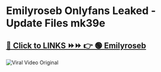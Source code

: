 
 # Emilyroseb Onlyfans Leaked - Update Files mk39e

## <h2><a href="https://clipsfans.com/Emilyroseb&ref=git">🔗 Click to LINKS ⏩⏩ 👉 🟢 Emilyroseb </a></h2>

<a href="https://clipsfans.com/Emilyroseb&ref=git" rel="nofollow" data-target="animated-image.originalLink"><img src="https://i.ibb.co.com/xMMVF88/686577567.gif" alt="Viral Video Original" style="max-width: 100%; display: inline-block;" data-target="animated-image.originalImage"></a>

